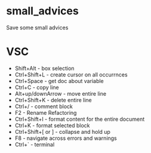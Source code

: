 # small_advices
Save some small advices

# VSC

- Shift+Alt - box selection
- Ctrl+Shift+L - create cursor on all occurrnces
- Ctrl+Space - get doc about variable
- Ctrl+C - copy line
- Alt+up/downArrow - move entire line
- Ctrl+Shift+K - delete entire line
- Ctrl+/ - comment block
- F2 - Rename Refactoring
- Ctrl+Shift+I - format content for the entire document
- Ctrl+K - format selected block
- Ctrl+Shift+[ or ] - collapse and hold up
- F8 - navigate across errors and warnings
- Ctrl+` - terminal
